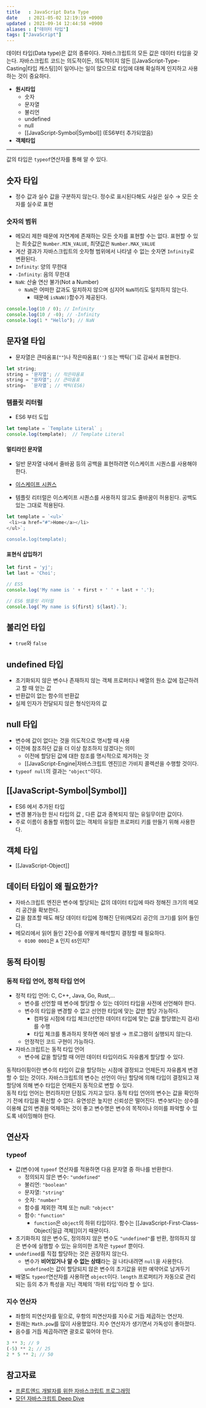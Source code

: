 ```yaml
---
title   : JavaScript Data Type 
date    : 2021-05-02 12:19:19 +0900
updated : 2021-09-14 12:44:58 +0900
aliases : ["데이터 타입"]
tags: ["JavaScript"]
---
```

데이터 타입(Data type)은 값의 종류이다. 자바스크립트의 모든 값은 데이터 타입을 갖는다. 자바스크립트 코드는 의도적이든, 의도적이지 않든 [[JavaScript-Type-Casting|타입 캐스팅]]이 일어나는 일이 많으므로 타입에 대해 확실하게 인지하고 사용하는 것이 중요하다.
- **원시타입** 
	- 숫자
	- 문자열 
	- 불리언 
	- undefined
	- null
	- [[JavaScript-Symbol|Symbol]] (ES6부터 추가되었음)
- **객체타입**  
---
값의 타입은 `typeof`연산자를 통해 알 수 있다. 

## 숫자 타입
- 정수 값과 실수 값을 구분하지 않는다. 정수로 표시된다해도 사실은 실수 → 모든 숫자를 실수로 표현 

### 숫자의 범위  
- 메모리 제한 때문에 자연계에 존재하는 모든 숫자를 표현할 수는 없다. 표현할 수 있는 최솟값은 `Number.MIN_VALUE`, 최댓값은 `Number.MAX_VALUE`
- 계산 결과가 자바스크립트의 숫자형 범위에서 나타낼 수 없는 숫자면 `Infinity`로 변환된다.  
- `Infinity`: 양의 무한대
- `-Infinity`: 음의 무한대
- `NaN`: 산술 연산 불가(Not a Number)
	- `NaN`은 어떠한 값과도 일치하지 않으며 심지어 `NaN`끼리도 일치하지 않는다. 
		- 때문에 `isNaN()`함수가 제공된다.  

```javascript
console.log(10 / 0); // Infinity
console.log(10 / -0); // -Infinity
console.log(1 * "Hello"); // NaN
```


## 문자열 타입 
- 문자열은 큰따옴표(`""`)나 작은따옴표(`''`) 또는 백틱(``)로 감싸서 표현한다.  

```javascript
let string;
string = '문자열'; // 작은따옴표
string = "문자열"; // 큰따옴표
string=  `문자열`; // 백틱(ES6)
```

### 템플릿 리터럴
- ES6 부터 도입  
```javascript
let template = `Template Literal` ;
console.log(template);  // Template Literal 
```

#### 멀티라인 문자열 
- 일반 문자열 내에서 줄바꿈 등의 공백을 표현하려면 이스케이프 시퀀스를 사용해야 한다.  
- [이스케이프 시퀀스](https://developer.mozilla.org/en-US/docs/Web/JavaScript/Guide/Grammar_and_types#using_special_characters_in_strings)  

- 템플릿 리터럴은 이스케이프 시퀀스를 사용하지 않고도 줄바꿈이 허용된다. 공백도 있는 그대로 적용된다. 
```javascript
let template = `<ul>`
 <li><a href="#">Home</a></li>
</ul>`;

console.log(template); 
```

#### 표현식 삽입하기  
```javascript
let first = 'yj';
let last = 'Choi';

// ES5 
console.log('My name is ' + first + ' ' + last + '.');

// ES6 템플릿 리터럴
console.log(`My name is ${first} ${last}.`);
```

## 불리언 타입  
- `true`와 `false`

## undefined 타입 
- 초기화되지 않은 변수나 존재하지 않는 객체 프로퍼티나 배열의 원소 값에 접근하려고 할 때 얻는 값
- 반환값이 없는 함수의 반환값 
- 실제 인자가 전달되지 않은 형식인자의 값

## null 타입 
- 변수에 값이 없다는 것을 의도적으로 명시할 때 사용  
- 이전에 참조하던 값을 더 이상 참조하지 않겠다는 의미  
	- 이전에 할당된 값에 대한 참조를 명시적으로 제거하는 것 
	- [[JavaScript-Engine|자바스크립트 엔진]]은 가비지 콜렉션을 수행할 것이다.  
- `typeof null`의 결과는 `"object"`이다.

## [[JavaScript-Symbol|Symbol]] 
- ES6 에서 추가된 타입 
- 변경 불가능한 원시 타입의 값 , 다른 값과 중복되지 않는 유일무이한 값이다. 
- 주로 이름이 충돌할 위험이 없는 객체의 유일한 프로퍼티 키를 만들기 위해 사용한다.  

## 객체 타입 
- [[JavaScript-Object]]

## 데이터 타입이 왜 필요한가? 
- 자바스크립트 엔진은 변수에 할당되는 값의 데이터 타입에 따라 정해진 크기의 메모리 공간을 확보한다.  
- 값을 참조할 때도 해당 데이터 타입에 정해진 단위(메모리 공간의 크기)를 읽어 들인다.  
- 메모리에서 읽어 들인 2진수를 어떻게 해석할지 결정할 때 필요하다.  
	- `0100 0001`은  `A` 인지 `65`인지? 

## 동적 타이핑 

### 동적 타입 언어, 정적 타입 언어  
- 정적 타입 언어: C, C++, Java, Go, Rust,...
	- 변수를 선언할 때 변수에 할당할 수 있는 데이터 타입을 사전에 선언해야 한다.  
	- 변수의 타입을 변경할 수 없고 선언한 타입에 맞는 값만 할당 가능하다. 
		- 컴파일 시점에 타입 체크(선언한 데이터 타입에 맞는 값을 할당했는지 검사)를 수행 
		- 타입 체크를 통과하지 못하면 에러 발생 → 프로그램이 실행되지 않는다. 
	- 안정적인 코드 구현이 가능하다.  
- 자바스크립트는 동적 타입 언어 
	- 변수에 값을 할당할 때 어떤 데이터 타입이라도 자유롭게 할당할 수 있다.  

동적타이핑이란 변수의 타입이 값을 할당하는 시점에 결정되고 언제든지 자유롭게 변경할 수 있는 것이다. 자바스크립트의 변수는 선언이 아닌 할당에 의해 타입이 결정되고 재할당에 의해 변수 타입은 언제든지 동적으로 변할 수 있다.  
동적 타입 언어는 편리하지만 단점도 가지고 있다.  동적 타입 언어의 변수는 값을 확인하기 전에 타입을 확신할 수 없다.  유연성은 높지만 신뢰성은 떨어진다. 변수보다는 상수를 이용해 값의 변경을 억제하는 것이 좋고 변수명은 변수의 목적이나 의미를 파악할 수 있도록 네이밍해야 한다.  

## 연산자
### typeof

- 값(변수)에 `typeof` 연산자를 적용하면 다음 문자열 중 하나를 반환한다. 
	- 정의되지 않은 변수: `"undefined"`
	- 불리언: `"boolean"`
	- 문자열: `"string"`
	- 숫자: `"number"`
	- 함수를 제외한 객체 또는 null: `"object"`
	- 함수: `"function"`
		- `function`은 `object`의 하위 타입이다. 함수는 [[JavaScript-First-Class-Object|일급 객체]]이기 때문이다.
- 초기화하지 않은 변수도, 정의하지 않은 변수도 `"undefined"`를 반환, 정의하지 않은 변수에 실행할 수 있는 유의미한 조작은 `typeof` 뿐이다.  
- `undefined`를 직접 할당하는 것은 권장하지 않는다. 
	- 변수가 **비어있거나** **알 수 없는 상태**라는 걸 나타내려면 `null`을 사용한다. `undefined`는 값이 할당되지 않은 변수의 초기값을 위한 예약어로 남겨두기  
- 배열도 `typeof`연산자를 사용하면 `object`이다. `length` 프로퍼티가 자동으로 관리되는 등의 추가 특성을 지닌 객체의 '하위 타입'이라 할 수 있다.


### 지수 연산자
- 좌항의 피연산자를 밑으로, 우항의 피연산자를 지수로 거듭 제곱하는 연산자.
- 원래는 `Math.pow`를 많이 사용했었다. 지수 연산자가 생기면서 가독성이 좋아졌다.
- 음수를 거듭 제곱하려면 괄호로 묶어야 한다.
```javascript
3 ** 3; // 9
(-5) ** 2; // 25
2 * 5 ** 2; // 50
```


## 참고자료 
- [프론트엔드 개발자를 위한 자바스크립트 프로그래밍](http://www.kyobobook.co.kr/product/detailViewKor.laf?ejkGb=KOR&mallGb=KOR&barcode=9788966260768&orderClick=LAG&Kc=) 
- [모던 자바스크립트 Deep Dive](http://www.kyobobook.co.kr/product/detailViewKor.laf?ejkGb=KOR&mallGb=KOR&barcode=9791158392239&orderClick=LEa&Kc=)
